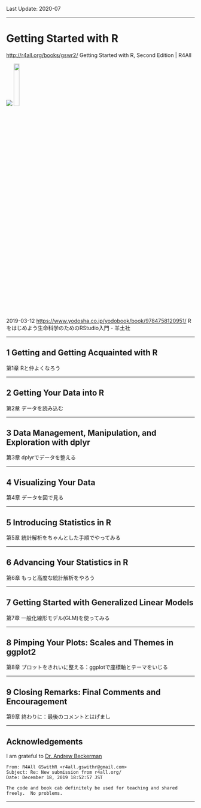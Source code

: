 Last Update: 2020-07

----------
# Getting Started with R

http://r4all.org/books/gswr2/
Getting Started with R, Second Edition | R4All

![](https://www.oxfordscholarship.com/view/covers/9780198787839.jpg)
<img src="https://www.yodosha.co.jp/book_img_full/9784758120951.jpg" alt="" width=17%>

2019-03-12
https://www.yodosha.co.jp/yodobook/book/9784758120951/
Rをはじめよう生命科学のためのRStudio入門 - 羊土社

----------
## 1 Getting and Getting Acquainted with R
第1章 Rと仲よくなろう

----------
## 2 Getting Your Data into R
第2章 データを読み込む

----------
## 3 Data Management, Manipulation, and Exploration with dplyr
第3章 dplyrでデータを整える

----------
## 4 Visualizing Your Data
第4章 データを図で見る

----------
## 5 Introducing Statistics in R
第5章 統計解析をちゃんとした手順でやってみる

----------
## 6 Advancing Your Statistics in R
第6章 もっと高度な統計解析をやろう

----------
## 7 Getting Started with Generalized Linear Models
第7章 一般化線形モデル(GLM)を使ってみる

----------
## 8 Pimping Your Plots: Scales and Themes in ggplot2
第8章 プロットをきれいに整える：ggplotで座標軸とテーマをいじる

----------
## 9 Closing Remarks: Final Comments and Encouragement
第9章 終わりに：最後のコメントとはげまし

----------

## Acknowledgements

I am grateful to [Dr. Andrew Beckerman](https://andbeck.github.io/beckslab/r4all.html)

```
From: R4All GSwithR <r4all.gswithr@gmail.com>
Subject: Re: New submission from r4all.org/
Date: December 18, 2019 18:52:57 JST

The code and book cab definitely be used for teaching and shared freely.  No problems.
```

----------
